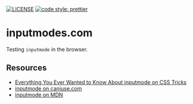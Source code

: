 [![LICENSE](https://img.shields.io/badge/license-MIT-lightgrey.svg)](https://raw.githubusercontent.com/coliff/inputmodes.com/master/LICENSE)
[![code style: prettier](https://img.shields.io/badge/code_style-prettier-ff69b4.svg?style=flat-square)](https://github.com/prettier/prettier)

# inputmodes.com

Testing `inputmode` in the browser.

## Resources

- [Everything You Ever Wanted to Know About inputmode on CSS Tricks](https://css-tricks.com/everything-you-ever-wanted-to-know-about-inputmode/)
- [inputmode on caniuse.com](https://caniuse.com/#feat=input-inputmode)
- [inputmode on MDN](https://developer.mozilla.org/en-US/docs/Web/HTML/Global_attributes/inputmode)
